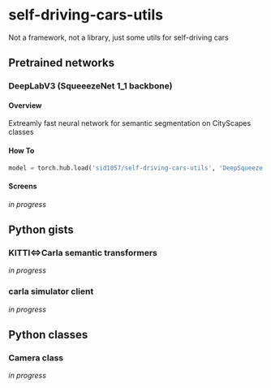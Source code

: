 # self-driving-cars-utils
Not a framework, not a library, just some utils for self-driving cars

## Pretrained networks

### DeepLabV3 (SqueeezeNet 1_1 backbone)

#### Overview
Extreamly fast neural network for semantic segmentation on CityScapes classes

#### How To
```python
model = torch.hub.load('sid1057/self-driving-cars-utils', 'DeepSqueeze', pretrained=True)
```

#### Screens
*in progress*

## Python gists

### KITTI<=>Carla semantic transformers
*in progress*

### carla simulator client
*in progress*


## Python classes

### Camera class
*in progress*
